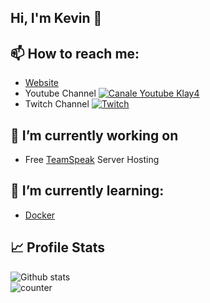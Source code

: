 ## Hi, I'm Kevin 👋

<!--
**Klay4/Klay4** is a ✨ _special_ ✨ repository because its `README.md` (this file) appears on your GitHub profile.

Here are some ideas to get you started:

- 🔭 I’m currently working on ...
- 🌱 I’m currently learning ...
- 👯 I’m looking to collaborate on ...
- 🤔 I’m looking for help with ...
- 💬 Ask me about ...
- 📫 How to reach me: ...
- 😄 Pronouns: ...
- ⚡ Fun fact: ...
-->


## 📫 How to reach me:
  - [Website](https://klay4.xyz)
  - Youtube Channel [![Canale Youtube Klay4](https://img.shields.io/badge/YouTube-FF0000?style=for-the-badge&logo=youtube&logoColor=white)](https://www.youtube.com/c/Klay4)
  - Twitch Channel [![Twitch](https://img.shields.io/badge/Twitch-9146FF?style=for-the-badge&logo=twitch&logoColor=white)](https://www.twitch.tv/klay4_)
  
 
  
## 🔭 I’m currently working on
  - Free [TeamSpeak](https://teamspeak.com) Server Hosting
  
## 🌱 I’m currently learning:
  - [Docker](https://www.docker.com/get-started)

## 📈 Profile Stats
![Github stats](https://github-readme-stats.vercel.app/api?username=Klay4)  
![counter](https://enbscto7kr4fuh1.m.pipedream.net)
